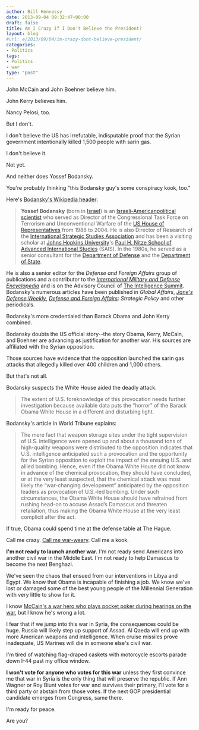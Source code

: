 ```yaml
---
author: Bill Hennessy
date: 2013-09-04 09:32:47+00:00
draft: false
title: Am I Crazy If I Don't Believe the President?
layout: blog
#url: e/2013/09/04/im-crazy-dont-believe-president/
categories:
- Politics
tags:
- Politics
- war
type: "post"
---
```


John McCain and John Boehner believe him.

John Kerry believes him.

Nancy Pelosi, too.

But I don't.

I don't believe the US has irrefutable, indisputable proof that the Syrian government intentionally killed 1,500 people with sarin gas.

I don't believe it.

Not yet.

And neither does Yossef Bodansky.

You're probably thinking "this Bodansky guy's some conspiracy kook, too."

Here's [Bodansky's Wikipedia header](https://en.wikipedia.org/wiki/Yossef_Bodansky):


> **Yossef Bodansky** (born in [Israel](https://en.wikipedia.org/wiki/Israel)) is an [Israeli-American](https://en.wikipedia.org/wiki/Israeli-American)[political scientist](https://en.wikipedia.org/wiki/Political_scientist) who served as Director of the Congressional Task Force on Terrorism and Unconventional Warfare of the [US House of Representatives](https://en.wikipedia.org/wiki/US_House_of_Representatives) from 1988 to 2004. He is also Director of Research of the [International Strategic Studies Association](https://en.wikipedia.org/wiki/International_Strategic_Studies_Association) and has been a visiting scholar at [Johns Hopkins University](https://en.wikipedia.org/wiki/Johns_Hopkins_University)'s [Paul H. Nitze School of Advanced International Studies](https://en.wikipedia.org/wiki/Paul_H._Nitze_School_of_Advanced_International_Studies) (SAIS). In the 1980s, he served as a senior consultant for the [Department of Defense](https://en.wikipedia.org/wiki/United_States_Department_of_Defense) and the [Department of State](https://en.wikipedia.org/wiki/Department_of_State).

He is also a senior editor for the _Defense and Foreign Affairs_ group of publications and a contributor to the _[International Military and Defense Encyclopedia](https://en.wikipedia.org/w/index.php?title=International_Military_and_Defense_Encyclopedia&action=edit&redlink=1)_ and is on the Advisory Council of [The Intelligence Summit](https://en.wikipedia.org/wiki/The_Intelligence_Summit). Bodansky's numerous articles have been published in _Global Affairs_, _[Jane's Defense Weekly](https://en.wikipedia.org/wiki/Jane%27s_Defense_Weekly)_, _[Defense and Foreign Affairs](https://en.wikipedia.org/w/index.php?title=Defense_and_Foreign_Affairs&action=edit&redlink=1): Strategic Policy_ and other periodicals.


Bodansky's more credentialed than Barack Obama and John Kerry combined.

Bodansky doubts the US official story--the story Obama, Kerry, McCain, and Boehner are advancing as justification for another war. His sources are affiliated with the Syrian opposition.

Those sources have evidence that the opposition launched the sarin gas attacks that allegedly killed over 400 children and 1,000 others.

But that's not all.

Bodansky suspects the White House aided the deadly attack.


> The extent of U.S. foreknowledge of this provocation needs further investigation because available data puts the “horror” of the Barack Obama White House in a different and disturbing light.


Bodansky's article in World Tribune explains:


> The mere fact that weapon storage sites under the tight supervision of U.S. intelligence were opened up and about a thousand tons of high-quality weapons were distributed to the opposition indicates that U.S. intelligence anticipated such a provocation and the opportunity for the Syrian opposition to exploit the impact of the ensuing U.S. and allied bombing. Hence, even if the Obama White House did not know in advance of the chemical provocation, they should have concluded, or at the very least suspected, that the chemical attack was most likely the “war-changing development” anticipated by the opposition leaders as provocation of U.S.-led bombing. Under such circumstances, the Obama White House should have refrained from rushing head-on to accuse Assad’s Damascus and threaten retaliation, thus making the Obama White House at the very least complicit after the act.


If true, Obama could spend time at the defense table at The Hague.

Call me crazy. [Call me war-weary](https://www.theamericanconservative.com/dreher/poll-americans-broadly-oppose-war-on-syria/?utm_source=rss&utm_medium=rss&utm_campaign=poll-americans-broadly-oppose-war-on-syria). Call me a kook.

**I'm not ready to launch another war.** I'm not ready send Americans into another civil war in the Middle East. I'm not ready to help Damascus to become the next Benghazi.

We've seen the chaos that ensued from our interventions in Libya and Egypt. We know that Obama is incapable of finishing a job. We know we've lost or damaged some of the best young people of the Millennial Generation with very little to show for it.

I know [McCain's a war hero who plays pocket poker during hearings on the war](https://www.theamericanconservative.com/dreher/john-mccain-gambling-poker-syria/), but I know he's wrong a lot.

I fear that if we jump into this war in Syria, the consequences could be huge. Russia will likely step up support of Assad. Al Qaeda will end up with more American weapons and intelligence. When cruise missiles prove inadequate, US Marines will die in someone else's civil war.

I'm tired of watching flag-draped caskets with motorcycle escorts parade down I-44 past my office window.

**I won't vote for anyone who votes for this war** unless they first convince me that war in Syria is the only thing that will preserve the republic. If Ann Wagner or Roy Blunt votes for war and survives their primary, I'll vote for a third party or abstain from those votes. If the next GOP presidential candidate emerges from Congress, same there.

I'm ready for peace.

Are you?
